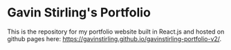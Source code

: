 # Gavin Stirling's Portfolio

This is the repository for my portfolio website built in React.js and hosted on github pages here: https://gavinstirling.github.io/gavinstirling-portfolio-v2/.

